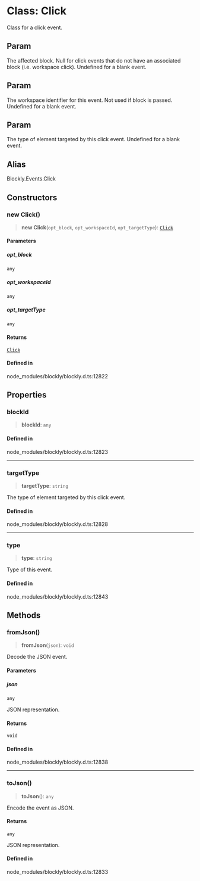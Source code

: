 # Class: Click

Class for a click event.

## Param

The affected block. Null for click events
that do not have an associated block (i.e. workspace click). Undefined
for a blank event.

## Param

The workspace identifier for this event.
Not used if block is passed. Undefined for a blank event.

## Param

The type of element targeted by this click
event. Undefined for a blank event.

## Alias

Blockly.Events.Click

## Constructors

### new Click()

> **new Click**(`opt_block`, `opt_workspaceId`, `opt_targetType`): [`Click`](Click.md)

#### Parameters

##### opt_block

`any`

##### opt_workspaceId

`any`

##### opt_targetType

`any`

#### Returns

[`Click`](Click.md)

#### Defined in

node_modules/blockly/blockly.d.ts:12822

## Properties

### blockId

> **blockId**: `any`

#### Defined in

node_modules/blockly/blockly.d.ts:12823

---

### targetType

> **targetType**: `string`

The type of element targeted by this click event.

#### Defined in

node_modules/blockly/blockly.d.ts:12828

---

### type

> **type**: `string`

Type of this event.

#### Defined in

node_modules/blockly/blockly.d.ts:12843

## Methods

### fromJson()

> **fromJson**(`json`): `void`

Decode the JSON event.

#### Parameters

##### json

`any`

JSON representation.

#### Returns

`void`

#### Defined in

node_modules/blockly/blockly.d.ts:12838

---

### toJson()

> **toJson**(): `any`

Encode the event as JSON.

#### Returns

`any`

JSON representation.

#### Defined in

node_modules/blockly/blockly.d.ts:12833
